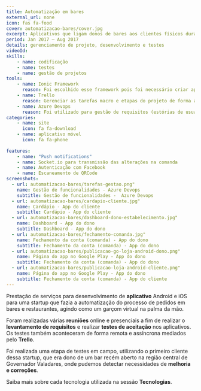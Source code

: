 ```yaml
---
title: Automatização em bares
external_url: none
icon: fas fa-food
cover: automatizacao-bares/cover.jpg
excerpt: Aplicativos que ligam donos de bares aos clientes físicos durante todo o consumo, fazendo o papel do garçom virtual
period: Jan 2017 – Aug 2017
details: gerenciamento de projeto, desenvolvimento e testes
videoId: 
skills: 
    - name: codificação
    - name: testes
    - name: gestão de projetos
tools:
    - name: Ionic Framework
      reason: Foi escolhido esse framework pois foi necessário criar aplicativos para distribuição nas lojas do Android e iOS, como seria custoso o desenvolvimento nativo, tanto em tempo quanto financeiramente, optou-se por essa plataforma, que atendeu bem aos requisitos de conectividade e sincronismo entre os aplicativos de dono e cliente.
    - name: Trello
      reason: Gerenciar as tarefas macro e etapas do projeto de forma assíncrona e remota de forma colaborativa com os clientes e o outro engenheiro de software que estava mais focado na construção do backend.
    - name: Azure Devops
      reason: Foi utilizado para gestão de requisitos (estórias de usuário) e evolução do desenvolvimento do sistema, com rastreio de alterações do código fonte que atendia a cada requisito, fazendo o controle de versão do projeto.
categories:
    - name: site
      icon: fa fa-download
    - name: aplicativo móvel
      icon: fa fa-phone
      
features: 
    - name: "Push notifications"
    - name: Socket.io para transmissão das alterações na comanda
    - name: Autenticação com Facebook
    - name: Escaneamento de QRCode
screenshots:
  - url: automatizacao-bares/tarefas-gestao.png" 
    name: Gestão de funcionalidades - Azure Devops
    subtitle: Gestão de funcionalidades -  Azure Devops
  - url: automatizacao-bares/cardapio-cliente.jpg" 
    name: Cardápio - App do cliente
    subtitle: Cardápio - App do cliente
  - url: automatizacao-bares/dashboard-dono-estabelecimento.jpg" 
    name: Dashboard - App do dono
    subtitle: Dashboard - App do dono
  - url: automatizacao-bares/fechamento-comanda.jpg" 
    name: Fechamento da conta (comanda) - App do dono
    subtitle: Fechamento da conta (comanda) - App do dono
  - url: automatizacao-bares/publicacao-go-loja-android-dono.png" 
    name: Página do app no Google Play - App do dono
    subtitle: Fechamento da conta (comanda) - App do dono
  - url: automatizacao-bares/publicacao-loja-android-cliente.png" 
    name: Página do app no Google Play - App do dono
    subtitle: Fechamento da conta (comanda) - App do cliente
---
```


Prestação de serviços para desenvolvimento de **aplicativo** Android e iOS para uma startup que fazia a automatização do processo de pedidos em bares e restaurantes, agindo como um garçom virtual na palma da mão.

Foram realizadas várias **reuniões** online e presenciais a fim de realizar o **levantamento de requisitos** e realizar **testes de aceitação** nos aplicativos. Os testes também aconteceram de forma remota e assíncrona mediados pelo **Trello**.

Foi realizada uma etapa de testes em campo, utilizando o primeiro cliente dessa startup, que era dono de um bar recém aberto na região central de Governador Valadares, onde pudemos detectar necessidades de **melhoria e correções**.

Saiba mais sobre cada tecnologia utilizada na sessão **Tecnologias**.